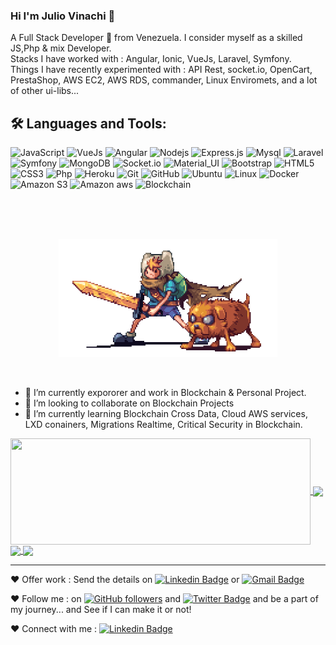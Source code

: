 ### Hi I'm Julio Vinachi 👋
<p>
A Full Stack Developer 🚀 from Venezuela. I consider myself as a skilled JS,Php & mix Developer.
<br/>
Stacks I have worked with : Angular, Ionic, VueJs, Laravel, Symfony.
<br/>  
Things I have recently experimented with : API Rest, socket.io, OpenCart, PrestaShop, AWS EC2, AWS RDS,  commander, Linux Enviromets, and a lot of other ui-libs...
<br/>
</p>

## 🛠️ Languages and Tools:

![JavaScript](https://img.shields.io/badge/-JavaScript-black?style=flat-square&logo=javascript)
![VueJs](https://img.shields.io/badge/-VueJs-black?style=flat-square&logo=vue.js)
![Angular](https://img.shields.io/badge/-Angular-black?style=flat-square&logo=angular)
![Nodejs](https://img.shields.io/badge/-Nodejs-black?style=flat-square&logo=Node.js)
![Express.js](https://img.shields.io/badge/-Express-black?style=flat-square&logo=expressjs)
![Mysql](https://img.shields.io/badge/-MySQL-black?style=flat-square&logo=mysql)
![Laravel](https://img.shields.io/badge/-Laravel-black?style=flat-square&logo=laravel)
![Symfony](https://img.shields.io/badge/-Symfony-black?style=flat-square&logo=symfony)
![MongoDB](https://img.shields.io/badge/-MongoDB-black?style=flat-square&logo=mongodb)
![Socket.io](https://img.shields.io/badge/-Socket-black?style=flat-square&logo=socket.io)
![Material_UI](https://img.shields.io/badge/-Material_UI-black?style=flat-square&logo=material-ui)
![Bootstrap](https://img.shields.io/badge/-Bootstrap-black?style=flat-square&logo=bootstrap)
![HTML5](https://img.shields.io/badge/-HTML5-black?style=flat-square&logo=html5&logoColor=white)
![CSS3](https://img.shields.io/badge/-CSS3-black?style=flat-square&logo=css3)
![Php](https://img.shields.io/badge/-PHP-black?style=flat-square&logo=php)
![Heroku](https://img.shields.io/badge/-Heroku-black?style=flat-square&logo=heroku)
![Git](https://img.shields.io/badge/-Git-black?style=flat-square&logo=git)
![GitHub](https://img.shields.io/badge/-GitHub-black?style=flat-square&logo=github)
![Ubuntu](https://img.shields.io/badge/-Ubuntu-black?style=flat-square&logo=ubuntu)
![Linux](https://img.shields.io/badge/-Ubuntu-black?style=flat-square&logo=linux)
![Docker](https://img.shields.io/badge/-Docker-black?style=flat-square&logo=docker)
![Amazon S3](https://img.shields.io/badge/-Amazon_S3-black?style=flat-square&logo=s3)
![Amazon aws](https://img.shields.io/badge/-Amazon_AWS-black?style=flat-square&logo=aws)
![Blockchain](https://img.shields.io/badge/-Blockchain-black?style=flat-square&logo=blockchain)

<br>
<br>
<br>
  <p align="center">
  <img src="https://github.com/julio899/julio899/blob/main/preview.gif" width="350" aling="center"/>
  </p>
<br>

- 🔭 I’m currently expororer and work in Blockchain & Personal Project. 
- 👯 I’m looking to collaborate on Blockchain Projects
- 🌱 I’m currently learning Blockchain Cross Data, Cloud AWS services, LXD conainers, Migrations Realtime, Critical Security in Blockchain.

<a href="https://github.com/julio899">
  <img align="center" src="https://github-readme-stats.vercel.app/api?username=julio899&hide=contribs&count_private=true&show_icons=true&include_all_commits=true" height="170px"  width="480px"/>
  <img align="center" src="https://github-readme-stats.vercel.app/api/top-langs/?username=julio899&layout=compact" height="170px"/>
</a>
<a href="https://github.com/julio899">
  <img align="center" src="https://github-readme-stats.vercel.app/api/pin/?username=julio899&repo=smart-contracts-subscription"/>
  <img align="center" src="https://github-readme-stats.vercel.app/api/pin/?username=julio899&repo=j899"/>
</a>

---


❤️ Offer work : Send the details on [![Linkedin Badge](https://img.shields.io/badge/-Julio_Vinachi-blue?style=flat-square&logo=Linkedin&logoColor=white&link=https://www.linkedin.com/in/aman-atg/)](https://www.linkedin.com/in/julio899/)
or [![Gmail Badge](https://img.shields.io/badge/-julio899@gmail.com-c14438?style=flat-square&logo=Gmail&logoColor=white&link=mailto:jluio899@gmail.com)](mailto:julio899@gmail.com)

❤️ Follow me : on [![GitHub followers](https://img.shields.io/github/followers/aman-atg?label=Follow&style=social)](https://github.com/julio899/?tab=follow) and [![Twitter Badge](https://img.shields.io/badge/-@julio899-1ca0f1?style=flat-square&labelColor=1ca0f1&logo=twitter&logoColor=white&link=https://twitter.com/julio899)](https://twitter.com/julio899)
and be a part of my journey... and See if I can make it or not!

❤️ Connect with me : [![Linkedin Badge](https://img.shields.io/badge/-Julio_Vinachi-blue?style=flat-square&logo=Linkedin&logoColor=white&link=https://www.linkedin.com/in/julio899/)](https://www.linkedin.com/in/julio899/)

<!--
**julio899/julio899** is a ✨ _special_ ✨ repository because its `README.md` (this file) appears on your GitHub profile.

Here are some ideas to get you started:

- 🔭 I’m currently working on ...
- 🌱 I’m currently learning ...
- 👯 I’m looking to collaborate on ...
- 🤔 I’m looking for help with ...
- 💬 Ask me about ...
- 📫 How to reach me: ...
- 😄 Pronouns: ...
- ⚡ Fun fact: ...


[![GitHub stats](https://github-readme-stats.vercel.app/api?username=julio899&hide=contribs&count_private=true&show_icons=true&include_all_commits=true)](https://github.com/anuraghazra/github-readme-stats) 

[![Most used languages](https://github-readme-stats.vercel.app/api/top-langs/?username=julio899&layout=compact)](https://github.com/anuraghazra/github-readme-stats)

https://github-readme-stats.vercel.app/api/pin/?username=julio899&repo=smart-contracts-subscription
-->
